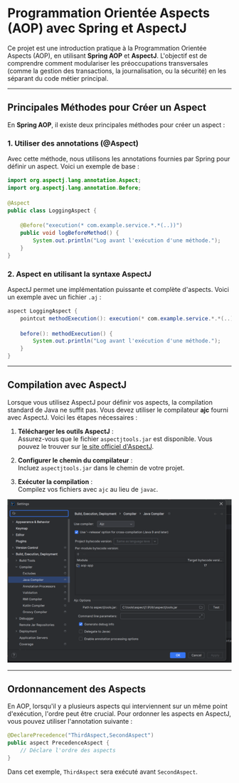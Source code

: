 # Programmation Orientée Aspects (AOP) avec Spring et AspectJ

Ce projet est une introduction pratique à la Programmation Orientée Aspects (AOP),
en utilisant **Spring AOP** et **AspectJ**. L'objectif est de comprendre comment modulariser 
les préoccupations transversales (comme la gestion des transactions, la journalisation, ou la sécurité) 
en les séparant du code métier principal.

---

## Principales Méthodes pour Créer un Aspect

En **Spring AOP**, il existe deux principales méthodes pour créer un aspect :

### **1. Utiliser des annotations (@Aspect)**

Avec cette méthode, nous utilisons les annotations fournies par Spring pour définir un aspect. 
Voici un exemple de base :

```java
import org.aspectj.lang.annotation.Aspect;
import org.aspectj.lang.annotation.Before;

@Aspect
public class LoggingAspect {
    
    @Before("execution(* com.example.service.*.*(..))")
    public void logBeforeMethod() {
        System.out.println("Log avant l'exécution d'une méthode.");
    }
}
```

### **2. Aspect en utilisant la syntaxe AspectJ**

AspectJ permet une implémentation puissante et complète d'aspects. Voici un exemple avec un fichier `.aj` :

```java
aspect LoggingAspect {
    pointcut methodExecution(): execution(* com.example.service.*.*(..));

    before(): methodExecution() {
        System.out.println("Log avant l'exécution d'une méthode.");
    }
}
```

---

## Compilation avec AspectJ

Lorsque vous utilisez AspectJ pour définir vos aspects, la compilation standard de Java ne suffit pas.
Vous devez utiliser le compilateur **ajc** fourni avec AspectJ. Voici les étapes nécessaires :

1. **Télécharger les outils AspectJ** :  
   Assurez-vous que le fichier `aspectjtools.jar` est disponible. Vous pouvez le trouver sur [le site officiel d'AspectJ](https://github.com/eclipse-aspectj/aspectj/releases).

2. **Configurer le chemin du compilateur** :  
   Incluez `aspectjtools.jar` dans le chemin de votre projet.

3. **Exécuter la compilation** :  
   Compilez vos fichiers avec `ajc` au lieu de `javac`.

![Compilation avec AspectJ](Capture/capture1.png)


---

## Ordonnancement des Aspects

En AOP, lorsqu'il y a plusieurs aspects qui interviennent sur un même point d'exécution, l'ordre peut être crucial. Pour ordonner les aspects en AspectJ, vous pouvez utiliser l'annotation suivante :

```java
@DeclarePrecedence("ThirdAspect,SecondAspect")
public aspect PrecedenceAspect {
    // Déclare l'ordre des aspects
}
```

Dans cet exemple, `ThirdAspect` sera exécuté avant `SecondAspect`.


